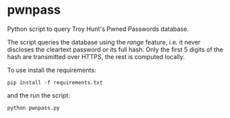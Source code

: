 # pwnpass
Python script to query Troy Hunt's Pwned Passwords database.

The script queries the database using the _range_ feature, i.e. it never
discloses the cleartext password or its full hash. Only the first 5 digits
of the hash are transmitted over HTTPS, the rest is computed locally.

To use install the requirements:
```
pip install -f requirements.txt
```
and the run the script:
```
python pwnpass.py
```
